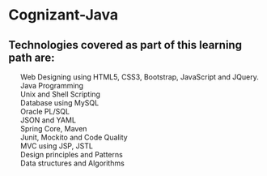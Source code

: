 # Cognizant-Java

## Technologies covered as part of this learning path are:

<ul> 
Web Designing using HTML5, CSS3, Bootstrap, JavaScript and JQuery.<br>
Java Programming<br>
Unix and Shell Scripting<br>
Database using MySQL<br>
Oracle PL/SQL<br>
JSON and YAML<br>
Spring Core, Maven<br>
Junit, Mockito and Code Quality<br>
MVC using JSP, JSTL<br>
Design principles and Patterns<br>
Data structures and Algorithms<br>
</ul>
 
